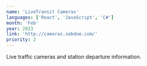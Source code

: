 ```yaml
---
name: 'LiveTransit Cameras'
languages: ['React', 'JavaScript', 'C#']
month: 'Feb'
year: 2023
link: 'http://cameras.sebdoe.com/'
priority: 2
---
```


Live traffic cameras and station departure information.